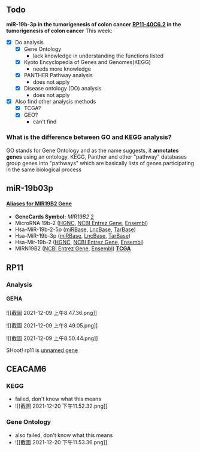 ## Todo
**miR-19b-3p in the tumorigenesis of colon cancer**
**[RP11-40C6.2](http://gepia.cancer-pku.cn/detail.php?gene=RP11-40C6.2) in the tumorigenesis of colon cancer**
This week:
- [x] Do analysis 
	- [x] Gene Ontology
		- lack knowledge in understanding the functions listed
	- [x] Kyoto Encyclopedia of Genes and Genomes(KEGG)
		- needs more knowledge
	- [x] PANTHER Pathway analysis
		- does not apply
	- [x] Disease ontology (DO) analysis
		- does not apply
- [x] Also find other analysis methods
	- [x] TCGA?
	- [x] GEO?
		- can't find

### What is the difference between GO and KEGG analysis?
GO stands for Gene Ontology and as the name suggests, it **annotates genes** using an ontology. KEGG, Panther and other "pathway" databases group genes into "pathways" which are basically lists of genes participating in the same biological process


## miR-19b03p
 #### [Aliases for MIR19B2 Gene](https://www.genecards.org/cgi-bin/carddisp.pl?gene=MIR19B2)
-   **GeneCards Symbol:** _MIR19B2_ [2](https://www.genenames.org/data/gene-symbol-report/#!/hgnc_id/31576 "Hugo Gene Nomenclature Committee")[](https://www.genecards.org/Guide/GeneCard#aliases_descriptions "See more information in the GeneCards Guide")
-   MicroRNA 19b-2 ([HGNC](https://www.genenames.org/data/gene-symbol-report/#!/hgnc_id/31576), [NCBI Entrez Gene](https://www.ncbi.nlm.nih.gov/gene/406981), [Ensembl](https://www.ensembl.org/Homo_sapiens/geneview?gene=ENSG00000284107))
-   Hsa-MiR-19b-2-5p ([miRBase](http://www.mirbase.org/cgi-bin/mirna_entry.pl?acc=MIMAT0004492), [LncBase](http://carolina.imis.athena-innovation.gr/diana_tools/web/index.php?r=lncbasev2%2Findex-experimental&miRNAs%5B%5D=hsa-miR-19b-2-5p), [TarBase](http://carolina.imis.athena-innovation.gr/diana_tools/web/index.php?r=tarbasev8%2Findex&miRNAs%5B%5D=&miRNAs%5B%5D=hsa-miR-19b-2-5p&genes%5B%5D=&sources%5B%5D=1&sources%5B%5D=7&sources%5B%5D=9&publication_year=&prediction_score=&sort_field=&sort_type=&query=1))
-   Hsa-MiR-19b-3p ([miRBase](http://www.mirbase.org/cgi-bin/mirna_entry.pl?acc=MIMAT0000074), [LncBase](http://carolina.imis.athena-innovation.gr/diana_tools/web/index.php?r=lncbasev2%2Findex-experimental&miRNAs%5B%5D=hsa-miR-19b-3p), [TarBase](http://carolina.imis.athena-innovation.gr/diana_tools/web/index.php?r=tarbasev8%2Findex&miRNAs%5B%5D=&miRNAs%5B%5D=hsa-miR-19b-3p&genes%5B%5D=&sources%5B%5D=1&sources%5B%5D=7&sources%5B%5D=9&publication_year=&prediction_score=&sort_field=&sort_type=&query=1))
-   Hsa-Mir-19b-2 ([HGNC](https://www.genenames.org/data/gene-symbol-report/#!/hgnc_id/31576), [NCBI Entrez Gene](https://www.ncbi.nlm.nih.gov/gene/406981), [Ensembl](https://www.ensembl.org/Homo_sapiens/geneview?gene=ENSG00000284107))
-   MIRN19B2 ([NCBI Entrez Gene](https://www.ncbi.nlm.nih.gov/gene/406981), [Ensembl](https://www.ensembl.org/Homo_sapiens/geneview?gene=ENSG00000284107))
[**TCGA**](https://portal.gdc.cancer.gov/genes/ENSG00000207812)


## RP11
### Analysis
#### GEPIA
![[截圖 2021-12-09 上午8.47.36.png]]

![[截圖 2021-12-09 上午8.49.05.png]]

![[截圖 2021-12-09 上午8.50.44.png]]

SHoot! rp11 is [unnamed gene](https://www.biostars.org/p/51456/)

## CEACAM6

### KEGG
- failed, don't know what this means
- ![[截圖 2021-12-20 下午11.52.32.png]]
### Gene Ontology
- also failed, don't know what this means
- ![[截圖 2021-12-20 下午11.53.36.png]]